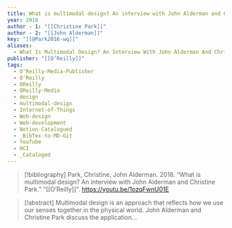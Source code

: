 ```yaml
---
title: What is multimodal design? An interview with John Alderman and Christine Park
year: 2016
author - 1: "[[Christine Park]]"
author - 2: "[[John Alderman]]"
key: "[[@Park2016-wq]]"
aliases:
  - What Is Multimodal Design? An Interview With John Alderman And Christine Park
publisher: "[[O’Reilly]]"
tags:
  - O'Reilly-Media-Publisher
  - O'Reilly
  - OReilly
  - OReilly-Media
  - design
  - multimodal-design
  - Internet-of-Things
  - Web-design
  - Web-development
  - Notion-Catalogued
  - _BibTex-to-MD-Git
  - YouTube
  - HCI
  - _Cataloged
---
```


> [!bibliography]
> Park, Christine, John Alderman. 2016. “What is multimodal design? An interview with John Alderman and Christine Park.” "[[O’Reilly]]". https://youtu.be/1ozqFwnU01E

> [!abstract]
> Multimodal design is an approach that reflects how we use our senses together in the physical world. John Alderman and Christine Park discuss the application...